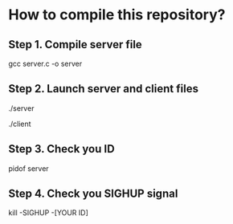 <h1>How to compile this repository?</h1>
<h2>Step 1. Compile server file</h2>
<p>gcc server.c -o server</p>
<h2>Step 2. Launch server and client files</h2>
<p>./server</p>
<p>./client</p>
<h2>Step 3. Check you ID</h2>
<p>pidof server</p>
<h2>Step 4. Check you SIGHUP signal</h2>
<p>kill -SIGHUP -[YOUR ID]</p>
